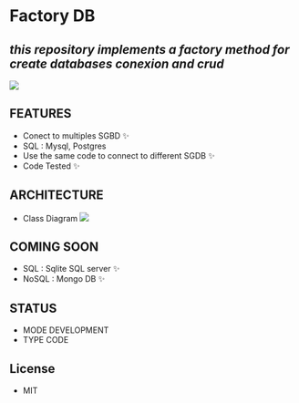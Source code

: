 # Factory DB
## _this repository implements a factory method for create databases conexion and crud_

![](https://www.freeiconspng.com/uploads/factory-icon--vista-business-icons--softiconsm-28.png)


## FEATURES

- Conect to multiples SGBD ✨
- SQL : Mysql, Postgres
- Use the same code to connect to different SGDB ✨
- Code Tested ✨

## ARCHITECTURE

- Class Diagram
![](https://scontent.fbog2-5.fna.fbcdn.net/v/t39.30808-6/241280064_133489225673137_1624136905913956171_n.png?_nc_cat=100&ccb=1-5&_nc_sid=730e14&_nc_ohc=kQqWNhjhzjcAX_lmvzm&_nc_ht=scontent.fbog2-5.fna&oh=00_AT9wzTrTph8lk5lUzSPKGx0XJkqrhO7hPxLU0Dn4egGiWw&oe=62268CDD)

## COMING SOON

-  SQL : Sqlite  SQL server ✨
-  NoSQL : Mongo DB ✨


## STATUS
- MODE DEVELOPMENT
- TYPE CODE


## License
- MIT


